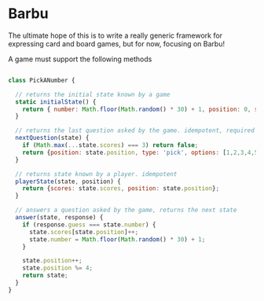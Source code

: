 # Barbu

The ultimate hope of this is to write a really generic framework for expressing card and board games, but for now, focusing on Barbu!

A game must support the following methods

```javascript

class PickANumber {

  // returns the initial state known by a game
  static initialState() {
    return { number: Math.floor(Math.random() * 30) + 1, position: 0, scores: [0,0,0,0] }
  }

  // returns the last question asked by the game. idempotent, required key 'position'
  nextQuestion(state) {
    if (Math.max(...state.scores) === 3) return false;
    return {position: state.position, type: 'pick', options: [1,2,3,4,5,6,7,8,9,10,11,12,13,14,15,16,17,18,19,20,21,22,23,24,25,26,27,28,29,30]};
  }

  // returns state known by a player. idempotent
  playerState(state, position) {
    return {scores: state.scores, position: state.position};
  }

  // answers a question asked by the game, returns the next state
  answer(state, response) {
    if (response.guess === state.number) {
      state.scores[state.position]++;
      state.number = Math.floor(Math.random() * 30) + 1;
    }

    state.position++;
    state.position %= 4;
    return state;
  }
}
```
